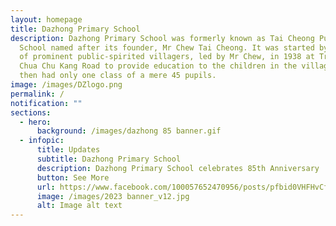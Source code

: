 ```yaml
---
layout: homepage
title: Dazhong Primary School
description: Dazhong Primary School was formerly known as Tai Cheong Public
  School named after its founder, Mr Chew Tai Cheong. It was started by a group
  of prominent public-spirited villagers, led by Mr Chew, in 1938 at Track 5
  Chua Chu Kang Road to provide education to the children in the village. It
  then had only one class of a mere 45 pupils.
image: /images/DZlogo.png
permalink: /
notification: ""
sections:
  - hero:
      background: /images/dazhong 85 banner.gif
  - infopic:
      title: Updates
      subtitle: Dazhong Primary School
      description: Dazhong Primary School celebrates 85th Anniversary
      button: See More
      url: https://www.facebook.com/100057652470956/posts/pfbid0VHFHvCfG1ns9bCj516e6BCeWWso49ie5svMbCVUxzzB7KimpeLHySqSkt5grPkeEl/?mibextid=Nif5oz
      image: /images/2023 banner_v12.jpg
      alt: Image alt text
---
```

